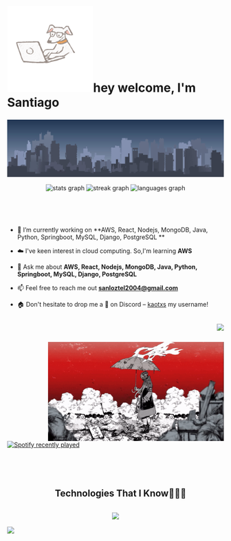 
<!--horizontal divider(gradiant)-->



# <img src="/giphy.gif" width="200"/>hey welcome, I'm Santiago

###
![Banner de santloz](banner-city-landscape-of-silhouettes-vector.jpg)

<div align="center">
  <img src="https://github-readme-stats.vercel.app/api?username=santloz&hide_title=false&hide_rank=false&show_icons=true&include_all_commits=true&count_private=true&disable_animations=false&theme=tokyonight&locale=en&hide_border=true" height="160" alt="stats graph"  />
  <img src="https://streak-stats.demolab.com?user=santloz&locale=en&mode=weekly&theme=tokyonight&hide_border=true&border_radius=5" height="160" alt="streak graph"  />
  <img src="https://github-readme-stats.vercel.app/api/top-langs?username=santloz&locale=en&hide_title=false&layout=compact&card_width=320&langs_count=10&theme=tokyonight&hide_border=true" height="140" alt="languages graph"  />
</div>

###
<br clear="both">

<br clear="both">

###
<!--- snake -->

<!--Intro start-->
- 🔭 I’m currently working on **AWS, React, Nodejs, MongoDB, Java, Python, Springboot, MySQL, Django, PostgreSQL **

- ☁️ I've keen interest in cloud computing. So,I'm learning **AWS**

- 💬 Ask me about **AWS, React, Nodejs, MongoDB, Java, Python, Springboot, MySQL, Django, PostgreSQL**

- 📫 Feel free to reach me out **sanloztel2004@gmail.com**

- 🏠 Don't hesitate to drop me a **👋** on Discord –  [kaotxs](https://discordapp.com/users/571865998722859035) my username!
<!--Intro end-->

<br clear="both">

<div align="right">
  <img src="https://visitor-badge.laobi.icu/badge?page_id=santloz.santloz&left_color=brown&left_text=Profile%20views"  />
</div>

###



###
###

<img align="right" height="230" src="/tumblr_4b1240f484cacac1f4609eb2cd485ce6_03c87de4_640.webp"  />

###

<div align="left">
  <a href="https://open.spotify.com/user/31d6jtu2zwhldd3bpx5hpnrpzsd4">
    <img src="https://spotify-recently-played-readme.vercel.app/api?user=31d6jtu2zwhldd3bpx5hpnrpzsd4&count=5&unique=false" alt="Spotify recently played"  />
  </a>
</div>

###

###

<br clear="both">



###


<!--h1 without bottom border-->
<div id="user-content-toc">
  <ul align="center">
    <summary><h2 style="display: inline-block">Technologies That I Know👨🏻‍💻</h2></summary>
  </ul>
</div>
<!--tech stack icons-->
<p align="center">
  <a href="https://skillicons.dev">
    <img src="https://skillicons.dev/icons?i=git,aws,css,discord,postgres,androidstudio,firebase,github,html,java,js,linux,mongodb,mysql,nodejs,postman,py,react,django,vscode,gradle&perline=14" />
  </a>
</p>





<!--horizontal divider(gradiant)-->
<img src="https://user-images.githubusercontent.com/73097560/115834477-dbab4500-a447-11eb-908a-139a6edaec5c.gif">
